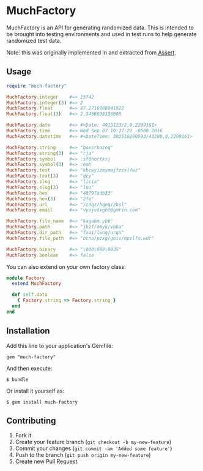 # MuchFactory

MuchFactory is an API for generating randomized data.  This is intended to be brought into testing environments and used in test runs to help generate randomized test data.

Note: this was originally implemented in and extracted from [Assert](https://github.com/redding/assert).

## Usage

```ruby
require "much-factory"

MuchFactory.integer    #=> 15742
MuchFactory.integer(3) #=> 2
MuchFactory.float      #=> 87.2716908041922
MuchFactory.float(3)   #=> 2.5466638138805

MuchFactory.date       #=> #<Date: 4915123/2,0,2299161>
MuchFactory.time       #=> Wed Sep 07 10:37:22 -0500 2016
MuchFactory.datetime   #=> #<DateTime: 302518290593/43200,0,2299161>

MuchFactory.string     #=> "boxsrbazeq"
MuchFactory.string(3)  #=> "rja"
MuchFactory.symbol     #=> :sfdhortksj
MuchFactory.symbol(3)  #=> :emh
MuchFactory.text       #=> "khcwyizmymajfzzxlfwz"
MuchFactory.text(3)    #=> "qcy"
MuchFactory.slug       #=> "licia"
MuchFactory.slug(3)    #=> "luu"
MuchFactory.hex        #=> "48797adb33"
MuchFactory.hex(3)     #=> "2fe"
MuchFactory.url        #=> "/cdqz/hqeq/zbsl"
MuchFactory.email      #=> "vyojvtxght@gmrin.com"

MuchFactory.file_name  #=> "kagahm.ybb"
MuchFactory.path       #=> "jbzf/omyk/vbha"
MuchFactory.dir_path   #=> "fxai/lwnq/urqu"
MuchFactory.file_path  #=> "bcno/pzxg/gois/mpvlfo.wdr"

MuchFactory.binary     #=> "\000\000\003S"
MuchFactory.boolean    #=> false
```

You can also extend on your own factory class:

```ruby
module Factory
  extend MuchFactory

  def self.data
    { Factory.string => Factory.string }
  end
end
```

## Installation

Add this line to your application's Gemfile:

    gem "much-factory"

And then execute:

    $ bundle

Or install it yourself as:

    $ gem install much-factory

## Contributing

1. Fork it
2. Create your feature branch (`git checkout -b my-new-feature`)
3. Commit your changes (`git commit -am 'Added some feature'`)
4. Push to the branch (`git push origin my-new-feature`)
5. Create new Pull Request
